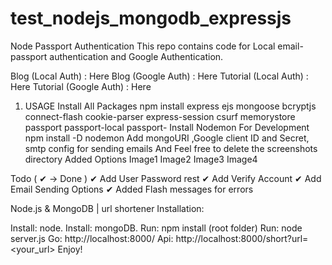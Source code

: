 # test_nodejs_mongodb_expressjs
Node Passport Authentication
This repo contains code for Local email-passport authentication and Google Authentication.

Blog (Local Auth) : Here
Blog (Google Auth) : Here
Tutorial (Local Auth) : Here
Tutorial (Google Auth) : Here
1. USAGE
Install All Packages
npm install express ejs mongoose bcryptjs connect-flash cookie-parser express-session csurf memorystore passport passport-local passport-
Install Nodemon For Development
npm install -D nodemon
Add mongoURI ,Google client ID and Secret, smtp config for sending emails
And Feel free to delete the screenshots directory
Added Options
Image1 Image2 Image3 Image4

Todo ( ✔ -> Done )
✔ Add User Password rest ✔ Add Verify Account ✔ Add Email Sending Options ✔ Added Flash messages for errors


Node.js & MongoDB | url shortener
Installation:

Install: node.
Install: mongoDB.
Run: npm install (root folder)
Run: node server.js
Go: http://localhost:8000/
Api: http://localhost:8000/short?url=<your_url>
Enjoy!

